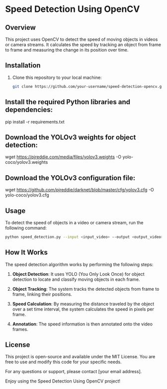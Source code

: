 
# Speed Detection Using OpenCV

## Overview

This project uses OpenCV to detect the speed of moving objects in videos or camera streams. It calculates the speed by tracking an object from frame to frame and measuring the change in its position over time.

## Installation

1. Clone this repository to your local machine:

   ```bash
   git clone https://github.com/your-username/speed-detection-opencv.git
## Install the required Python libraries and dependencies:
pip install -r requirements.txt

## Download the YOLOv3 weights for object detection:
wget https://pjreddie.com/media/files/yolov3.weights -O yolo-coco/yolov3.weights

## Download the YOLOv3 configuration file:
wget https://github.com/pjreddie/darknet/blob/master/cfg/yolov3.cfg -O yolo-coco/yolov3.cfg


## Usage

To detect the speed of objects in a video or camera stream, run the following command:

```bash
python speed_detection.py --input <input_video> --output <output_video>
```
## How It Works

The speed detection algorithm works by performing the following steps:

1. **Object Detection**: It uses YOLO (You Only Look Once) for object detection to locate and classify moving objects in each frame.

2. **Object Tracking**: The system tracks the detected objects from frame to frame, linking their positions.

3. **Speed Calculation**: By measuring the distance traveled by the object over a set time interval, the system calculates the speed in pixels per frame.

4. **Annotation**: The speed information is then annotated onto the video frames.

## License

This project is open-source and available under the MIT License. You are free to use and modify this code for your specific needs.

For any questions or support, please contact [your email address].

Enjoy using the Speed Detection Using OpenCV project!

